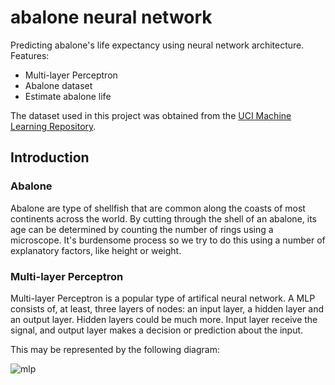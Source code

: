 # abalone neural network
  
Predicting abalone's life expectancy using neural network architecture.  
Features:  
* Multi-layer Perceptron
* Abalone dataset
* Estimate abalone life
  
The dataset used in this project was obtained from the [UCI Machine Learning Repository](https://archive.ics.uci.edu/ml/datasets/abalone).

## Introduction
### Abalone
Abalone are type of shellfish that are common along the coasts of most continents across the world. By cutting through the shell of an abalone, its age can be determined by counting the number of rings using a microscope. It's burdensome process so we try to do this using  a number of explanatory factors, like height or weight.  
  
### Multi-layer Perceptron
Multi-layer Perceptron is a popular type of artifical neural network. A MLP consists of, at least, three layers of nodes: an input layer, a hidden layer and an output layer. Hidden layers could be much more. Input layer receive the signal, and output layer makes a decision or prediction about the input.  

This may be represented by the following diagram:

![mlp](../master/res/mlp.png)
